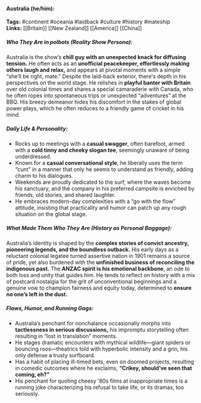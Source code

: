 #### Australia (he/him):  
**Tags:** #continent #oceania #laidback #culture #history #mateship  
**Links:** [[Britain]] [[New Zealand]] [[America]] [[China]]  

##### Who They Are in *polbots* (Reality Show Persona):  
Australia is the show’s **chill guy with an unexpected knack for diffusing tension.** He often acts as an **unofficial peacekeeper, effortlessly making others laugh and relax,** and appears at pivotal moments with a simple “she’ll be right, mate.” Despite the laid-back exterior, there's depth in his perspectives on the world stage. He relishes in **playful banter with Britain** over old colonial times and shares a special camaraderie with Canada, who he often ropes into spontaneous trips or unexpected “adventures” at the BBQ. His breezy demeanor hides his discomfort in the stakes of global power plays, which he often reduces to a friendly game of cricket in his mind. 

##### Daily Life & Personality:  
- Rocks up to meetings with a **casual swagger**, often barefoot, armed with a **cold tinny and cheeky slogan tee**, seemingly unaware of being underdressed.  
- Known for a **casual conversational style**, he liberally uses the term “cunt” in a manner that only he seems to understand as friendly, adding charm to his dialogues.  
- Weekends are proudly dedicated to the surf, where the waves become his sanctuary, and the company in his preferred campsite is enriched by friends, old stories, and shared laughter.  
- He embraces modern-day complexities with a “go with the flow” attitude, insisting that practicality and humor can patch up any rough situation on the global stage.  

##### What Made Them Who They Are (History as Personal Baggage):  
Australia’s identity is shaped by the **complex stories of convict ancestry, pioneering legends, and the boundless outback.** His early days as a reluctant colonial legatee turned assertive nation in 1901 remains a source of pride, yet also burdened with the **unfinished business of reconciling the indigenous past.** The **ANZAC spirit is his emotional backbone**, an ode to both loss and unity that guides him. He tends to reflect on history with a mix of postcard nostalgia for the grit of unconventional beginnings and a genuine vow to champion fairness and equity today, determined to **ensure no one’s left in the dust.**

##### Flaws, Humor, and Running Gags:  
- Australia’s penchant for nonchalance occasionally morphs into **tactlessness in serious discussions,** his impromptu storytelling often resulting in “lost in translation” moments.  
- He stages dramatic encounters with mythical wildlife—giant spiders or bouncing roos—theatrics told with hyperbolic intensity and a grin, his only defense a trusty surfboard.  
- Has a habit of placing ill-timed bets, even on doomed projects, resulting in comedic outcomes where he exclaims, **“Crikey, should’ve seen that coming, eh?”**  
- His penchant for quoting cheesy ‘80s films at inappropriate times is a running joke characterizing his refusal to take life, or its dramas, too seriously.
